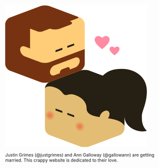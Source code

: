 ![wedding](/images/wedding_sticker.png?raw=true "Merging")

Justin Grimes (@justgrimes) and Ann Galloway (@gallowann) are getting married. This crappy website is dedicated to their love.



